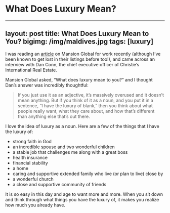 # What Does Luxury Mean?

---
layout: post
title:  What Does Luxury Mean to You?
bigimg: /img/maldives.jpg
tags: [luxury]
---

I was reading an [article](https://www.mansionglobal.com/articles/90228-christie-s-real-estate-chief-pinpoints-the-safest-markets-in-the-world) on Mansion Global for work recently (although I’ve been known to get lost in their listings before too!), and came across an interview with Dan Conn, the chief executive officer of Christie’s International Real Estate.

Mansion Global asked, “What does luxury mean to you?” and I thought Dan’s answer was incredibly thoughtful:

> If you just use it as an adjective, it’s massively overused and it doesn’t mean anything. But if you think of it as a noun, and you put it in a sentence, “I have the luxury of blank,” then you think about what people really want, what they care about, and how that’s different than anything else that’s out there.

I love the idea of luxury as a noun. Here are a few of the things that I have the luxury of:

- strong faith in God
- an incredible spouse and two wonderful children
- a stable job that challenges me along with a great boss
- health insurance
- financial stability
- a home
- caring and supportive extended family who live (or plan to live) close by
- a wonderful church
- a close and supportive community of friends

It is so easy in this day and age to want more and more. When you sit down and think through what things you have the luxury of, it makes you realize how much you already have. 